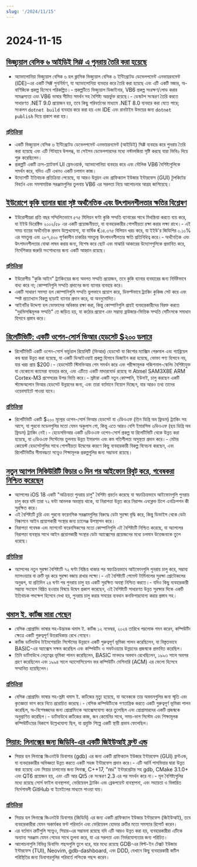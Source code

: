```yaml
---
slug: '/2024/11/15'
---
```


# 2024-11-15

## [ভিজ্যুয়াল বেসিক ৬ আইডিই সি# এ পুনরায় তৈরি করা হয়েছে](https://github.com/BAndysc/AvaloniaVisualBasic6)

- অ্যাভালোনিয়া ভিজ্যুয়াল বেসিক ৬ হল ক্লাসিক ভিজ্যুয়াল বেসিক ৬ ইন্টিগ্রেটেড ডেভেলপমেন্ট এনভায়রনমেন্ট (IDE)-এর একটি সি# পুনর্নির্মাণ, যা অ্যাভালোনিয়া ব্যবহার করে তৈরি করা হয়েছে এবং এটি একটি মজার, অ-বাণিজ্যিক প্রকল্প হিসেবে পরিকল্পিত।- প্রকল্পটিতে ভিজ্যুয়াল ডিজাইনার, VB6 প্রকল্প সংরক্ষণ/লোড করার সামঞ্জস্যতা এবং VB6 ভাষার সীমিত সমর্থন সহ বৈশিষ্ট্য অন্তর্ভুক্ত রয়েছে।- ডেস্কটপ সংস্করণ তৈরি করতে সাধারণত .NET 9.0 প্রয়োজন হয়, তবে কিছু পরিবর্তনের মাধ্যমে .NET 8.0 ব্যবহার করা যেতে পারে; সংকলন `dotnet build` ব্যবহার করে করা হয় এবং IDE এবং রানটাইম উভয়ের জন্য `dotnet publish` দিয়ে প্রকাশ করা হয়।

### [প্রতিক্রিয়া](https://news.ycombinator.com/item?id=42141587)

- একটি ভিজ্যুয়াল বেসিক ৬ ইন্টিগ্রেটেড ডেভেলপমেন্ট এনভায়রনমেন্ট (আইডিই) সি# ব্যবহার করে পুনরায় তৈরি করা হয়েছে এবং এটি গিটহাবে উপলব্ধ, যা সেইসব ডেভেলপারদের মধ্যে নস্টালজিয়া সৃষ্টি করছে যারা ভিবি৬ দিয়ে শুরু করেছিলেন।
- প্রকল্পটি একটি ক্রস-প্ল্যাটফর্ম UI ফ্রেমওয়ার্ক, অ্যাভালোনিয়া ব্যবহার করে এবং মৌলিক VB6 বৈশিষ্ট্যগুলিকে সমর্থন করে, যদিও এটি এখনও একটি চলমান কাজ।
- উদ্যোগটি ইতিবাচক প্রতিক্রিয়া পেয়েছে, যা আরও উন্নয়ন এবং গ্রাফিক্যাল ইউজার ইন্টারফেস (GUI) টুলকিটের বিবর্তন এবং সমসাময়িক সরঞ্জামগুলির তুলনায় VB6 এর সরলতা নিয়ে আলোচনার আগ্রহ জাগিয়েছে।

## [ইউরোপে কুকি ব্যানার দ্বারা সৃষ্ট অর্থনৈতিক এবং উৎপাদনশীলতার ক্ষতির বিশ্লেষণ](https://legiscope.com/blog/hidden-productivity-drain-cookie-banners.html)

- ইউরোপীয়রা প্রতি বছর সম্মিলিতভাবে ৫৭৫ মিলিয়ন ঘণ্টা কুকি সম্মতি ব্যানারের সাথে মিথস্ক্রিয়া করতে ব্যয় করে, যা ইইউ ডিরেক্টিভ ২০০২/৫৮ এর একটি প্রয়োজনীয়তা, যা ব্যবহারকারীর গোপনীয়তা রক্ষা করার লক্ষ্য রাখে।- এই সময় ব্যয়ের অর্থনৈতিক প্রভাব উল্লেখযোগ্য, যা বার্ষিক €১৪.৩৭৫ বিলিয়ন খরচ করে, যা ইইউ'র জিডিপির ০.১০% এর সমতুল্য এবং ২৮৭,৫০০ পূর্ণকালীন চাকরির সমতুল্য উৎপাদনশীলতার ক্ষতি প্রতিনিধিত্ব করে।- অর্থনৈতিক এবং উৎপাদনশীলতার বোঝা লাঘব করার জন্য, বিশেষ করে ছোট এবং মাঝারি আকারের উদ্যোগগুলিকে প্রভাবিত করে, নির্দেশিকার জরুরি সংশোধনের জন্য একটি আহ্বান রয়েছে।

### [প্রতিক্রিয়া](https://news.ycombinator.com/item?id=42141843)

- ইউরোপীয় "কুকি আইন" ট্র্যাকিংয়ের জন্য অবগত সম্মতি প্রয়োজন, তবে কুকি ব্যানার ব্যবহারের জন্য নির্দিষ্টভাবে বাধ্য করে না; কোম্পানিগুলি সম্মতি প্রদানের জন্য ব্যানার ব্যবহার করে।
- একটি সাধারণ সমস্যা হল কোম্পানিগুলি সম্মতি ভুলভাবে প্রয়োগ করে, ডিফল্টভাবে ট্র্যাকিং কুকিজ সেট করে এবং স্পষ্ট প্রত্যাখ্যান বিকল্প ছাড়াই ব্যানার প্রদান করে, যা অননুমোদিত।
- আইনটির উদ্দেশ্য হল ভোক্তাদের অধিকার রক্ষা করা, কিন্তু কোম্পানিগুলি প্রায়ই ব্যবহারকারীদের বিরক্ত করতে "দুরভিসন্ধিমূলক সম্মতি" তে জড়িত হয়, যা কঠোর প্রয়োগ এবং সম্ভাব্য ব্রাউজার-ভিত্তিক সম্মতি সেটিংসকে সমাধান হিসাবে প্রস্তাব করে।

## [রিলেটিভিটি: একটি ওপেন-সোর্স ভিআর হেডসেট $২০০ ডলারে](https://www.relativty.com/)

- রিলেটিভিটি একটি ওপেন-সোর্স ভার্চুয়াল রিয়েলিটি (ভিআর) হেডসেট যা কিশোর ম্যাক্সিম পেরুমাল এবং গ্যাব্রিয়েল কম্ব দ্বারা উন্নত করা হয়েছে, যা একটি ডিআইওয়াই প্রকল্প হিসাবে ডিজাইন করা হয়েছে, ভোক্তা পণ্য হিসাবে নয়, যার খরচ প্রায় $200।- হেডসেটটি স্টিমভিআর গেম সমর্থন করে এবং পরীক্ষামূলক পজিশনাল-স্কেলিং বৈশিষ্ট্যযুক্ত যা যেকোনো ক্যামেরা ব্যবহার করে, এবং এটিতে একটি মাদারবোর্ড রয়েছে যা Atmel SAM3X8E ARM Cortex-M3 প্রসেসরের উপর ভিত্তি করে।- স্রষ্টারা একটি নতুন কোম্পানি, ইউনাই, চালু করছেন একটি স্ট্যান্ডঅলোন ভিআর হেডসেট উন্নয়নের জন্য, এবং তারা বর্তমানে নিয়োগ দিচ্ছেন, যার আরও তথ্য তাদের ওয়েবসাইটে পাওয়া যাবে।

### [প্রতিক্রিয়া](https://news.ycombinator.com/item?id=42143269)

- রিলেটিভিটি একটি $২০০ মূল্যের ওপেন-সোর্স ভিআর হেডসেট যা ৩ডিওএফ (তিন ডিগ্রি অব ফ্রিডম) ট্র্যাকিং সহ আসে, যা পুরনো মডেলগুলির মতো যেমন অকুলাস গো, কিন্তু এতে আরও বেশি ইমারসিভ ৬ডিওএফ (ছয় ডিগ্রি অব ফ্রিডম) ট্র্যাকিং নেই।- হেডেসভিআর একটি ৬ডিওএফ ওপেন-সোর্স প্রকল্প যা রিলেটিভিটি থেকে উন্নত করা হয়েছে, যা ৩ডিওএফ সিস্টেমের তুলনায় উন্নত ইমারশন এবং কম গতিশীলতা অসুস্থতা প্রদান করে।- মেটার কোয়েস্ট হেডসেটগুলির সাথে গোপনীয়তা উদ্বেগের কারণে কিছু ব্যবহারকারী বিকল্প বিবেচনা করছেন, এবং রিলেটিভিটির সীমাবদ্ধতা সত্ত্বেও শিক্ষামূলক প্রকল্পগুলির জন্য সম্ভাবনা রয়েছে।

## [নতুন অ্যাপল সিকিউরিটি ফিচার ৩ দিন পর আইফোন রিবুট করে, গবেষকরা নিশ্চিত করেছেন](https://techcrunch.com/2024/11/14/new-apple-security-feature-reboots-iphones-after-3-days-researchers-confirm/)

- অ্যাপলের iOS 18 একটি "অক্রিয়তা পুনরায় চালু" বৈশিষ্ট্য প্রবর্তন করেছে যা স্বয়ংক্রিয়ভাবে আইফোনগুলি পুনরায় চালু করে যদি তারা ৭২ ঘন্টা আনলক অবস্থায় থাকে, যা নিরাপত্তা উন্নত করে নিরাপদ এনক্লেভ চিপে এনক্রিপশন কী সুরক্ষিত করে।
- এই বৈশিষ্ট্যটি চুরি এবং পুরনো ফরেনসিক সরঞ্জামগুলির বিরুদ্ধে ডেটা সুরক্ষা বৃদ্ধি করে, কিন্তু ডিভাইস থেকে ডেটা নিষ্কাশনে আইন প্রয়োগকারী সংস্থার জন্য চ্যালেঞ্জ উপস্থাপন করে।
- নিরাপত্তা গবেষক এবং ম্যাগনেট ফরেনসিকসের মতো কোম্পানিগুলি এই বৈশিষ্ট্যটি নিশ্চিত করেছে, যা অ্যাপলের নিরাপত্তা ব্যবস্থার সাথে আইন প্রয়োগকারী সংস্থার ডেটা অ্যাক্সেসের প্রয়োজনের মধ্যে চলমান উত্তেজনাকে তুলে ধরেছে।

### [প্রতিক্রিয়া](https://news.ycombinator.com/item?id=42143265)

- অ্যাপলের নতুন সুরক্ষা বৈশিষ্ট্যটি ৭২ ঘণ্টা নিষ্ক্রিয় থাকার পর স্বয়ংক্রিয়ভাবে আইফোনগুলি পুনরায় চালু করে, সম্ভাব্য ম্যালওয়্যার বা ত্রুটি দূর করে সুরক্ষা বজায় রাখার লক্ষ্যে।- এই বৈশিষ্ট্যটি পেমেন্ট টার্মিনালের সুরক্ষা প্রোটোকলের অনুরূপ, যা প্রতিদিন ২৪ ঘণ্টা পর পুনরায় চালু হয় একটি সুরক্ষিত অবস্থা নিশ্চিত করতে।- যদিও কিছু ব্যবহারকারী সম্ভাব্য সংযোগ বিঘ্নিত হওয়ার বিষয়ে উদ্বেগ প্রকাশ করেছেন, এই বৈশিষ্ট্যটি সাধারণত উন্নত সুরক্ষার দিকে একটি ইতিবাচক পদক্ষেপ হিসেবে দেখা হয়, পুনরায় চালু করার সময়ের ব্যবধান কনফিগারযোগ্য করার প্রস্তাব সহ।

## [থমাস ই. কার্টজ মারা গেছেন](https://computerhistory.org/blog/in-memoriam-thomas-e-kurtz-1928-2024/)

- বেসিক প্রোগ্রামিং ভাষার সহ-উদ্ভাবক থমাস ই. কার্টজ ১২ নভেম্বর, ২০২৪ তারিখে পরলোক গমন করেন, কম্পিউটিং ক্ষেত্রে একটি গুরুত্বপূর্ণ উত্তরাধিকার রেখে গেছেন।
- কার্টজ ডার্টমাউথ টাইমশেয়ারিং সিস্টেমের উন্নয়নে একটি গুরুত্বপূর্ণ ভূমিকা পালন করেছিলেন, যা বিস্তৃতভাবে BASIC-এর অ্যাক্সেস সক্ষম করেছিল এবং কম্পিউটিং ও সফটওয়্যার উন্নয়নের প্রজন্মকে প্রভাবিত করেছিল।
- তিনি ডার্টমাউথে নেতৃত্বের ভূমিকা পালন করেছিলেন, BASIC মানদণ্ডে অবদান রেখেছিলেন, ১৯৯৩ সালে অবসর গ্রহণ করেছিলেন এবং ১৯৯৪ সালে অ্যাসোসিয়েশন ফর কম্পিউটিং মেশিনারি (ACM) এর ফেলো হিসেবে সম্মানিত হয়েছিলেন।

### [প্রতিক্রিয়া](https://news.ycombinator.com/item?id=42141761)

- বেসিক প্রোগ্রামিং ভাষার সহ-স্রষ্টা থমাস ই. কার্টজের মৃত্যু হয়েছে, যা অনেককে তার অবদানগুলির জন্য স্মৃতি এবং কৃতজ্ঞতা ভাগ করে নিতে প্ররোচিত করেছে।- বেসিক কম্পিউটিংকে গণতান্ত্রিক করতে একটি গুরুত্বপূর্ণ ভূমিকা পালন করেছিল, অ-বিশেষজ্ঞদের জন্য প্রোগ্রামিংকে অ্যাক্সেসযোগ্য করে তুলেছিল এবং প্রোগ্রামারদের একটি প্রজন্মকে অনুপ্রাণিত করেছিল।- ডার্টমাউথে কার্টজের কাজ, জন কেমেনির সাথে, সময়-ভাগ সিস্টেম এবং শিক্ষামূলক কম্পিউটিংয়ের বিকাশে উল্লেখযোগ্য ছিল, যা প্রযুক্তি শিল্পে একটি স্থায়ী প্রভাব ফেলেছিল।

## [সিয়ার: লিনাক্সের জন্য জিডিবি-এর একটি জিইউআই ফ্রন্ট এন্ড](https://github.com/epasveer/seer)

- সিয়ার হল লিনাক্সে জিএনইউ ডিবাগার (gdb) এর জন্য একটি গ্রাফিক্যাল ইউজার ইন্টারফেস (GUI) ফ্রন্টএন্ড, যা ব্যবহারকারীর অভিজ্ঞতা উন্নত করতে একটি সহজ ইন্টারফেস প্রদান করে।- এটি আর্নি পাসভিয়ার দ্বারা উন্নত করা হয়েছে এবং সিয়ার চালানোর জন্য লিনাক্স, C++17, "mi" ইন্টারপ্রেটার সহ gdb, CMake 3.1.0+ এবং QT6 প্রয়োজন হয়, এবং এটি আর Qt5 কে সংস্করণ 2.3 এর পর সমর্থন করে না।- মূল বৈশিষ্ট্যগুলির মধ্যে রয়েছে সোর্স ফাইল ব্যবস্থাপনা, ভেরিয়েবল ট্র্যাকিং এবং ব্রেকপয়েন্ট ব্যবস্থাপনা, এবং সহায়তা ও বিস্তারিত নির্দেশাবলী GitHub বা ইমেইলের মাধ্যমে পাওয়া যায়।

### [প্রতিক্রিয়া](https://news.ycombinator.com/item?id=42146338)

- সিয়ার হল লিনাক্সে জিএনইউ ডিবাগার (জিডিবি) এর জন্য একটি গ্রাফিক্যাল ইউজার ইন্টারফেস (জিইউআই), তবে ব্যবহারকারীরা যেমন অকার্যকর ফন্ট পরিবর্তন এবং ভেরিয়েবল হোভার ত্রুটির মতো সমস্যার রিপোর্ট করেন।
- এর বর্তমান ত্রুটিগুলি সত্ত্বেও, সিয়ার-এর সম্ভাবনা রয়েছে যদি এটি আরও উন্নত করা হয়, ব্যবহারকারীরা এটিকে অন্যান্য সরঞ্জাম যেমন গেডের সাথে তুলনা করে, যা এর সরলতা এবং নির্ভরযোগ্যতার জন্য পরিচিত।
- আলোচনাগুলি বিভিন্ন ডিবাগিং পছন্দগুলি তুলে ধরে, যার মধ্যে রয়েছে GDB-এর বিল্ট-ইন টেক্সট ইউজার ইন্টারফেস (TUI), Neovim, gdb-dashboard, এবং DDD, যেখানে কিছু ব্যবহারকারী জটিল পরিস্থিতির জন্য ডিবাগারগুলির পরিবর্তে লগিংকে পছন্দ করেন।

<head>
  <meta property="og:title" content="ভিজ্যুয়াল বেসিক ৬ আইডিই সি# এ পুনরায় তৈরি করা হয়েছে" />
  <meta property="og:type" content="website" />
  <meta property="og:image" content="https://og.cho.sh/api/og/?title=%E0%A6%AD%E0%A6%BF%E0%A6%9C%E0%A7%8D%E0%A6%AF%E0%A7%81%E0%A6%AF%E0%A6%BC%E0%A6%BE%E0%A6%B2%20%E0%A6%AC%E0%A7%87%E0%A6%B8%E0%A6%BF%E0%A6%95%20%E0%A7%AC%20%E0%A6%86%E0%A6%87%E0%A6%A1%E0%A6%BF%E0%A6%87%20%E0%A6%B8%E0%A6%BF%23%20%E0%A6%8F%20%E0%A6%AA%E0%A7%81%E0%A6%A8%E0%A6%B0%E0%A6%BE%E0%A6%AF%E0%A6%BC%20%E0%A6%A4%E0%A7%88%E0%A6%B0%E0%A6%BF%20%E0%A6%95%E0%A6%B0%E0%A6%BE%20%E0%A6%B9%E0%A6%AF%E0%A6%BC%E0%A7%87%E0%A6%9B%E0%A7%87&subheading=%E0%A6%B6%E0%A7%81%E0%A6%95%E0%A7%8D%E0%A6%B0%E0%A6%AC%E0%A6%BE%E0%A6%B0%2C%20%E0%A7%A7%E0%A7%AB%20%E0%A6%A8%E0%A6%AD%E0%A7%87%E0%A6%AE%E0%A7%8D%E0%A6%AC%E0%A6%B0%2C%20%E0%A7%A8%E0%A7%A6%E0%A7%A8%E0%A7%AA%3A%20%E0%A6%B9%E0%A7%8D%E0%A6%AF%E0%A6%BE%E0%A6%95%E0%A6%BE%E0%A6%B0%20%E0%A6%A8%E0%A6%BF%E0%A6%89%E0%A6%9C%20%E0%A6%B8%E0%A6%BE%E0%A6%B0%E0%A6%B8%E0%A6%82%E0%A6%95%E0%A7%8D%E0%A6%B7%E0%A7%87%E0%A6%AA" />
</head>
